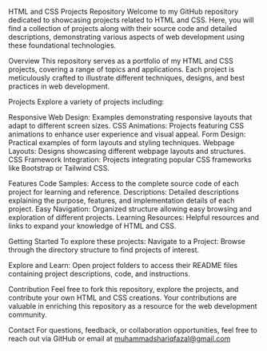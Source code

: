 HTML and CSS Projects Repository
Welcome to my GitHub repository dedicated to showcasing projects related to HTML and CSS. Here, you will find a collection of projects along with their source code and detailed descriptions, demonstrating various aspects of web development using these foundational technologies.

Overview
This repository serves as a portfolio of my HTML and CSS projects, covering a range of topics and applications. Each project is meticulously crafted to illustrate different techniques, designs, and best practices in web development.

Projects
Explore a variety of projects including:

Responsive Web Design: Examples demonstrating responsive layouts that adapt to different screen sizes.
CSS Animations: Projects featuring CSS animations to enhance user experience and visual appeal.
Form Design: Practical examples of form layouts and styling techniques.
Webpage Layouts: Designs showcasing different webpage layouts and structures.
CSS Framework Integration: Projects integrating popular CSS frameworks like Bootstrap or Tailwind CSS.

Features
Code Samples: Access to the complete source code of each project for learning and reference.
Descriptions: Detailed descriptions explaining the purpose, features, and implementation details of each project.
Easy Navigation: Organized structure allowing easy browsing and exploration of different projects.
Learning Resources: Helpful resources and links to expand your knowledge of HTML and CSS.

Getting Started
To explore these projects:
Navigate to a Project:
Browse through the directory structure to find projects of interest.

Explore and Learn:
Open project folders to access their README files containing project descriptions, code, and instructions.

Contribution
Feel free to fork this repository, explore the projects, and contribute your own HTML and CSS creations. Your contributions are valuable in enriching this repository as a resource for the web development community.

Contact
For questions, feedback, or collaboration opportunities, feel free to reach out via GitHub or email at muhammadshariqfazal@gmail.com
